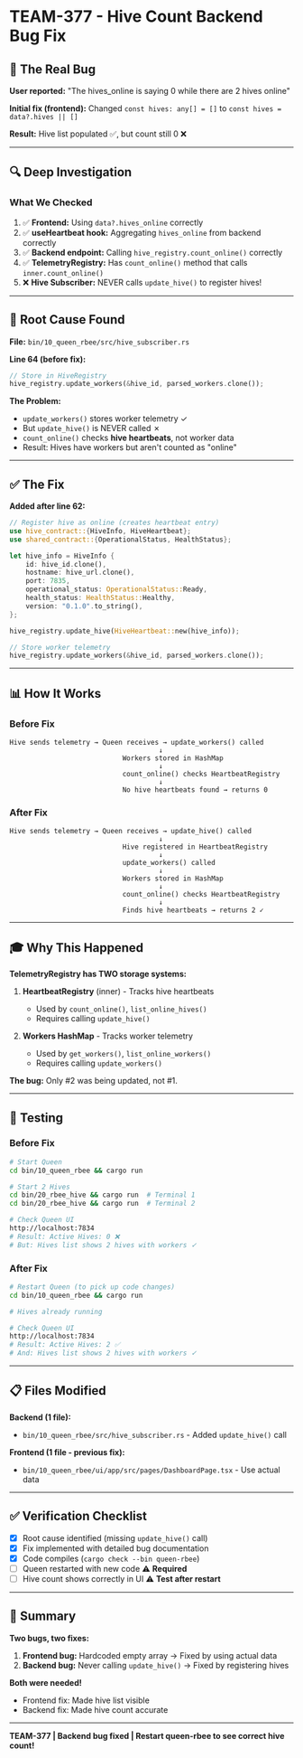 # TEAM-377 - Hive Count Backend Bug Fix

## 🐛 The Real Bug

**User reported:** "The hives_online is saying 0 while there are 2 hives online"

**Initial fix (frontend):** Changed `const hives: any[] = []` to `const hives = data?.hives || []`

**Result:** Hive list populated ✅, but count still 0 ❌

---

## 🔍 Deep Investigation

### What We Checked

1. ✅ **Frontend:** Using `data?.hives_online` correctly
2. ✅ **useHeartbeat hook:** Aggregating `hives_online` from backend correctly
3. ✅ **Backend endpoint:** Calling `hive_registry.count_online()` correctly
4. ✅ **TelemetryRegistry:** Has `count_online()` method that calls `inner.count_online()`
5. ❌ **Hive Subscriber:** NEVER calls `update_hive()` to register hives!

---

## 🎯 Root Cause Found

**File:** `bin/10_queen_rbee/src/hive_subscriber.rs`

**Line 64 (before fix):**
```rust
// Store in HiveRegistry
hive_registry.update_workers(&hive_id, parsed_workers.clone());
```

**The Problem:**
- `update_workers()` stores worker telemetry ✓
- But `update_hive()` is NEVER called ✗
- `count_online()` checks **hive heartbeats**, not worker data
- Result: Hives have workers but aren't counted as "online"

---

## ✅ The Fix

**Added after line 62:**

```rust
// Register hive as online (creates heartbeat entry)
use hive_contract::{HiveInfo, HiveHeartbeat};
use shared_contract::{OperationalStatus, HealthStatus};

let hive_info = HiveInfo {
    id: hive_id.clone(),
    hostname: hive_url.clone(),
    port: 7835,
    operational_status: OperationalStatus::Ready,
    health_status: HealthStatus::Healthy,
    version: "0.1.0".to_string(),
};

hive_registry.update_hive(HiveHeartbeat::new(hive_info));

// Store worker telemetry
hive_registry.update_workers(&hive_id, parsed_workers.clone());
```

---

## 📊 How It Works

### Before Fix

```
Hive sends telemetry → Queen receives → update_workers() called
                                     ↓
                            Workers stored in HashMap
                                     ↓
                            count_online() checks HeartbeatRegistry
                                     ↓
                            No hive heartbeats found → returns 0
```

### After Fix

```
Hive sends telemetry → Queen receives → update_hive() called
                                     ↓
                            Hive registered in HeartbeatRegistry
                                     ↓
                            update_workers() called
                                     ↓
                            Workers stored in HashMap
                                     ↓
                            count_online() checks HeartbeatRegistry
                                     ↓
                            Finds hive heartbeats → returns 2 ✓
```

---

## 🎓 Why This Happened

**TelemetryRegistry has TWO storage systems:**

1. **HeartbeatRegistry** (inner) - Tracks hive heartbeats
   - Used by `count_online()`, `list_online_hives()`
   - Requires calling `update_hive()`

2. **Workers HashMap** - Tracks worker telemetry
   - Used by `get_workers()`, `list_online_workers()`
   - Requires calling `update_workers()`

**The bug:** Only #2 was being updated, not #1.

---

## 🧪 Testing

### Before Fix
```bash
# Start Queen
cd bin/10_queen_rbee && cargo run

# Start 2 Hives
cd bin/20_rbee_hive && cargo run  # Terminal 1
cd bin/20_rbee_hive && cargo run  # Terminal 2

# Check Queen UI
http://localhost:7834
# Result: Active Hives: 0 ❌
# But: Hives list shows 2 hives with workers ✓
```

### After Fix
```bash
# Restart Queen (to pick up code changes)
cd bin/10_queen_rbee && cargo run

# Hives already running

# Check Queen UI
http://localhost:7834
# Result: Active Hives: 2 ✅
# And: Hives list shows 2 hives with workers ✓
```

---

## 📋 Files Modified

**Backend (1 file):**
- `bin/10_queen_rbee/src/hive_subscriber.rs` - Added `update_hive()` call

**Frontend (1 file - previous fix):**
- `bin/10_queen_rbee/ui/app/src/pages/DashboardPage.tsx` - Use actual data

---

## ✅ Verification Checklist

- [x] Root cause identified (missing `update_hive()` call)
- [x] Fix implemented with detailed bug documentation
- [x] Code compiles (`cargo check --bin queen-rbee`)
- [ ] Queen restarted with new code ⚠️ **Required**
- [ ] Hive count shows correctly in UI ⚠️ **Test after restart**

---

## 🎯 Summary

**Two bugs, two fixes:**

1. **Frontend bug:** Hardcoded empty array → Fixed by using actual data
2. **Backend bug:** Never calling `update_hive()` → Fixed by registering hives

**Both were needed!**
- Frontend fix: Made hive list visible
- Backend fix: Made hive count accurate

---

**TEAM-377 | Backend bug fixed | Restart queen-rbee to see correct hive count!**
